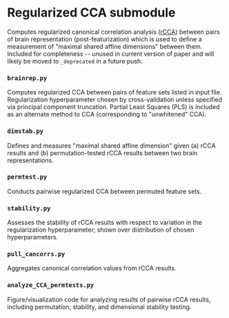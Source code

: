 # Regularized CCA submodule

Computes regularized canonical correlation analysis ([rCCA](https://github.com/gallantlab/pyrcca)) between pairs of brain representation (post-featurization) which is used to define a measurement of "maximal shared affine dimensions" between them. Included for completeness -- unused in current version of paper and will likely be moved to `_deprecated` in a future push.

### `brainrep.py`
Computes regularized CCA between pairs of feature sets listed in input file. Regularization hyperparameter chosen by cross-validation unless specified via principal component truncation. Partial Least Squares (PLS) is included as an alternate method to CCA (corresponding to "unwhitened" CCA).

### `dimstab.py`
Defines and measures "maximal shared affine dimension" given (a) rCCA results and (b) permutation-tested rCCA results between two brain representations.

### `permtest.py`  
Conducts pairwise regularized CCA between permuted feature sets.

### `stability.py`
Assesses the stability of rCCA results with respect to variation in the regularization hyperparameter; shown over distribution of chosen hyperparameters.

### `pull_cancorrs.py`  
Aggregates canonical correlation values from rCCA results.

### `analyze_CCA_permtests.py`
Figure/visualization code for analyzing results of pairwise rCCA results, including permutation, stability, and dimensional stability testing.
